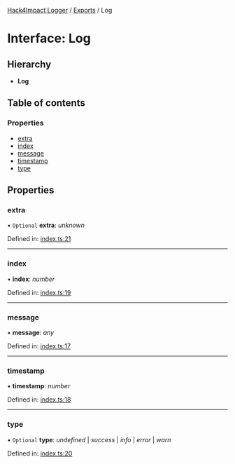 [Hack4Impact Logger](https://github.com/hack4impact/logger/tree/main/docs/README.md) / [Exports](https://github.com/hack4impact/logger/tree/main/docs/modules.md) / Log

# Interface: Log

## Hierarchy

- **Log**

## Table of contents

### Properties

- [extra](https://github.com/hack4impact/logger/tree/main/docs/interfaces/log.md#extra)
- [index](https://github.com/hack4impact/logger/tree/main/docs/interfaces/log.md#index)
- [message](https://github.com/hack4impact/logger/tree/main/docs/interfaces/log.md#message)
- [timestamp](https://github.com/hack4impact/logger/tree/main/docs/interfaces/log.md#timestamp)
- [type](https://github.com/hack4impact/logger/tree/main/docs/interfaces/log.md#type)

## Properties

### extra

• `Optional` **extra**: _unknown_

Defined in: [index.ts:21](https://github.com/hack4impact/logger/blob/53a269e/src/index.ts#L21)

---

### index

• **index**: _number_

Defined in: [index.ts:19](https://github.com/hack4impact/logger/blob/53a269e/src/index.ts#L19)

---

### message

• **message**: _any_

Defined in: [index.ts:17](https://github.com/hack4impact/logger/blob/53a269e/src/index.ts#L17)

---

### timestamp

• **timestamp**: _number_

Defined in: [index.ts:18](https://github.com/hack4impact/logger/blob/53a269e/src/index.ts#L18)

---

### type

• `Optional` **type**: _undefined_ \| _success_ \| _info_ \| _error_ \| _warn_

Defined in: [index.ts:20](https://github.com/hack4impact/logger/blob/53a269e/src/index.ts#L20)
